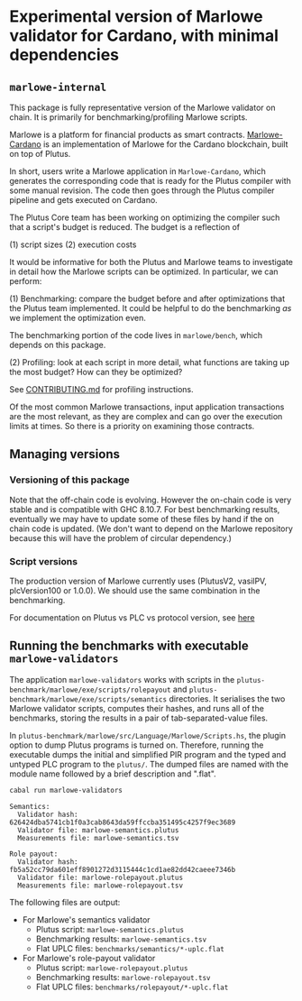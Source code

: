 # Experimental version of Marlowe validator for Cardano, with minimal dependencies

## `marlowe-internal`

This package is fully representative version of the Marlowe validator on chain. It is primarily for benchmarking/profiling Marlowe scripts. 

Marlowe is a platform for financial products as smart contracts. [Marlowe-Cardano](https://github.com/input-output-hk/marlowe-cardano) is an implementation of Marlowe for the Cardano blockchain, built on top of Plutus.

In short, users write a Marlowe application in `Marlowe-Cardano`, which generates the corresponding code that is ready for the Plutus compiler with some manual revision. The code then goes through the Plutus compiler pipeline and gets executed on Cardano.

The Plutus Core team has been working on optimizing the compiler such that a script's budget is reduced. The budget is a reflection of

(1) script sizes
(2) execution costs

It would be informative for both the Plutus and Marlowe teams to investigate in detail how the Marlowe scripts can be optimized. In particular, we can perform:

(1) Benchmarking: compare the budget before and after optimizations that the Plutus team implemented. It could be helpful to do the benchmarking *as* we implement the optimization even.

The benchmarking portion of the code lives in `marlowe/bench`, which depends on this package.

(2) Profiling: look at each script in more detail, what functions are taking up the most budget? How can they be optimized?

See [CONTRIBUTING.md](https://github.com/input-output-hk/plutus/blob/master/CONTRIBUTING.adoc#how-to-build-the-code-with-profiling) for profiling instructions.

Of the most common Marlowe transactions, input application transactions are the most relevant, as they are complex and can go over the execution limits at times. So there is a priority on examining those contracts.

## Managing versions

### Versioning of this package 

Note that the off-chain code is evolving. However the on-chain code is very stable and is compatible with GHC 8.10.7. For best benchmarking results, eventually we may have to update some of these files by hand if the on chain code is updated. (We don't want to depend on the Marlowe repository because this will have the problem of circular dependency.)

### Script versions

The production version of Marlowe currently uses (PlutusV2, vasilPV, plcVersion100 or 1.0.0). We should use the same combination in the benchmarking.

For documentation on Plutus vs PLC vs protocol version, see [here](https://github.com/input-output-hk/plutus/blob/master/plutus-ledger-api/src/PlutusLedgerApi/Common/Versions.hs)

## Running the benchmarks with executable `marlowe-validators`

The application `marlowe-validators` works with scripts in the `plutus-benchmark/marlowe/exe/scripts/rolepayout` and `plutus-benchmark/marlowe/exe/scripts/semantics` directories. It serialises the two Marlowe validator scripts, computes their hashes, and runs all of the benchmarks, storing the results in a pair of tab-separated-value files.

In `plutus-benchmark/marlowe/src/Language/Marlowe/Scripts.hs`, the plugin option to dump Plutus programs is turned on. Therefore, running the executable dumps the initial and simplified PIR program and the typed and untyped PLC program to the `plutus/`. The dumped files are named with the module name followed by a brief description and ".flat".

```bash
cabal run marlowe-validators
```

```console
Semantics:
  Validator hash: 626424dba5741cb1f0a3cab8643da59ffccba351495c4257f9ec3689
  Validator file: marlowe-semantics.plutus
  Measurements file: marlowe-semantics.tsv

Role payout:
  Validator hash: fb5a52cc79da601eff8901272d3115444c1cd1ae82dd42caeee7346b
  Validator file: marlowe-rolepayout.plutus
  Measurements file: marlowe-rolepayout.tsv
```

The following files are output:
- For Marlowe's semantics validator
    - Plutus script: `marlowe-semantics.plutus`
    - Benchmarking results: `marlowe-semantics.tsv`   
    - Flat UPLC files: `benchmarks/semantics/*-uplc.flat`
- For Marlowe's role-payout validator
    - Plutus script: `marlowe-rolepayout.plutus`
    - Benchmarking results: `marlowe-rolepayout.tsv`   
    - Flat UPLC files: `benchmarks/rolepayout/*-uplc.flat`